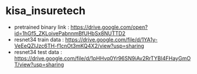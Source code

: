 # kisa_insuretech
- pretrained binary link : https://drive.google.com/open?id=1hGf5_ZKLoivePabnnmBfUHbSx8NUTTD2
- resnet34 train data : https://drive.google.com/file/d/1YA1y-VeEeQZIJzc6TH-f1cnOt3mKQ4X2/view?usp=sharing
- resnet34 test data : https://drive.google.com/file/d/1pHHvq0Yr96SN9iAv2RrTYBI4FHayGmOT/view?usp=sharing
